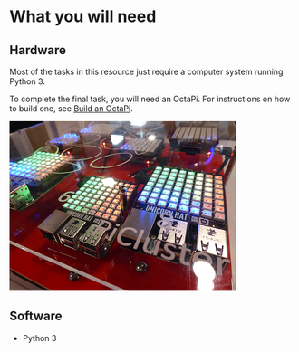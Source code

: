 # What you will need

## Hardware
Most of the tasks in this resource just require a computer system running Python 3.

To complete the final task, you will need an OctaPi. For instructions on how to build one, see [Build an OctaPi](projects/en/rpi-python-build-an-octapi).

![OctaPi system](images/octapi-system.png)

## Software
- Python 3
